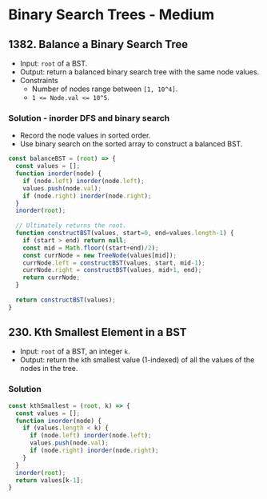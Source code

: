 # Binary Search Trees - Medium

## 1382. Balance a Binary Search Tree
- Input: `root` of a BST.
- Output: return a balanced binary search tree with the same node values.
- Constraints
  - Number of nodes range between `[1, 10^4]`.
  - `1 <= Node.val <= 10^5`.
### Solution - inorder DFS and binary search
- Record the node values in sorted order.
- Use binary search on the sorted array to construct a balanced BST.
```js
const balanceBST = (root) => {
  const values = [];
  function inorder(node) {
    if (node.left) inorder(node.left);
    values.push(node.val);
    if (node.right) inorder(node.right);
  }
  inorder(root);
  
  // Ultimately returns the root.
  function constructBST(values, start=0, end=values.length-1) {
    if (start > end) return null;
    const mid = Math.floor((start+end)/2);
    const currNode = new TreeNode(values[mid]);
    currNode.left = constructBST(values, start, mid-1);
    currNode.right = constructBST(values, mid+1, end);
    return currNode;
  }
  
  return constructBST(values);
}
```

## 230. Kth Smallest Element in a BST
- Input: `root` of a BST, an integer `k`.
- Output: return the `k`th smallest value (1-indexed) of all the values of the nodes in the tree.
### Solution
```js
const kthSmallest = (root, k) => {
  const values = [];
  function inorder(node) {
    if (values.length < k) {
      if (node.left) inorder(node.left);
      values.push(node.val);
      if (node.right) inorder(node.right);
    }
  }
  inorder(root);
  return values[k-1];
}
```


